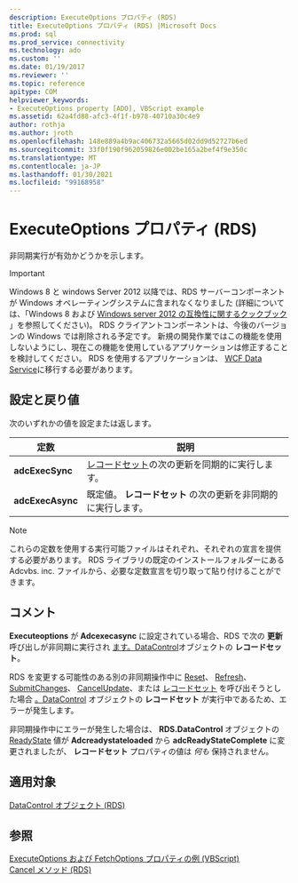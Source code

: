```yaml
---
description: ExecuteOptions プロパティ (RDS)
title: ExecuteOptions プロパティ (RDS) |Microsoft Docs
ms.prod: sql
ms.prod_service: connectivity
ms.technology: ado
ms.custom: ''
ms.date: 01/19/2017
ms.reviewer: ''
ms.topic: reference
apitype: COM
helpviewer_keywords:
- ExecuteOptions property [ADO], VBScript example
ms.assetid: 62a4fd88-afc3-4f1f-b978-40710a30c4e9
author: rothja
ms.author: jroth
ms.openlocfilehash: 148e889a4b9ac406732a5665d02dd9d52727b6ed
ms.sourcegitcommit: 33f0f190f962059826e002be165a2bef4f9e350c
ms.translationtype: MT
ms.contentlocale: ja-JP
ms.lasthandoff: 01/30/2021
ms.locfileid: "99168958"
---
```

# <a name="executeoptions-property-rds"></a>ExecuteOptions プロパティ (RDS)
非同期実行が有効かどうかを示します。  
  
> [!IMPORTANT]
>  Windows 8 と windows Server 2012 以降では、RDS サーバーコンポーネントが Windows オペレーティングシステムに含まれなくなりました (詳細については、「Windows 8 および [Windows server 2012 の互換性に関するクックブック](https://www.microsoft.com/download/details.aspx?id=27416) 」を参照してください)。 RDS クライアントコンポーネントは、今後のバージョンの Windows では削除される予定です。 新規の開発作業ではこの機能を使用しないようにし、現在この機能を使用しているアプリケーションは修正することを検討してください。 RDS を使用するアプリケーションは、 [WCF Data Service](/dotnet/framework/wcf/)に移行する必要があります。  
  
## <a name="settings-and-return-values"></a>設定と戻り値  
 次のいずれかの値を設定または返します。  
  
|定数|説明|  
|--------------|-----------------|  
|**adcExecSync**|[レコードセット](../ado-api/recordset-object-ado.md)の次の更新を同期的に実行します。|  
|**adcExecAsync**|既定値。 **レコードセット** の次の更新を非同期的に実行します。|  
  
> [!NOTE]
>  これらの定数を使用する実行可能ファイルはそれぞれ、それぞれの宣言を提供する必要があります。 RDS ライブラリの既定のインストールフォルダーにある Adcvbs. inc. ファイルから、必要な定数宣言を切り取って貼り付けることができます。  
  
## <a name="remarks"></a>コメント  
 **Executeoptions** が **Adcexecasync** に設定されている場合、RDS で次の **更新** 呼び出しが非同期に実行され [ます。DataControl](./datacontrol-object-rds.md)オブジェクトの **レコードセット**。  
  
 RDS を変更する可能性のある別の非同期操作中に [Reset](./reset-method-rds.md)、 [Refresh](./refresh-method-rds.md)、 [SubmitChanges](./submitchanges-method-rds.md)、 [CancelUpdate](../ado-api/cancelupdate-method-ado.md)、または [レコードセット](./recordset-sourcerecordset-properties-rds.md) を呼び出そうとした場合 [。DataControl](./datacontrol-object-rds.md) オブジェクトの **レコードセット** が実行中であるため、エラーが発生します。  
  
 非同期操作中にエラーが発生した場合は、 **RDS.DataControl** オブジェクトの [ReadyState](./readystate-property-rds.md) 値が **Adcreadystateloaded** から **adcReadyStateComplete** に変更されましたが、 **レコードセット** プロパティの値は *何も* 保持されません。  
  
## <a name="applies-to"></a>適用対象  
 [DataControl オブジェクト (RDS)](./datacontrol-object-rds.md)  
  
## <a name="see-also"></a>参照  
 [ExecuteOptions および FetchOptions プロパティの例 (VBScript)](./executeoptions-and-fetchoptions-properties-example-vbscript.md)   
 [Cancel メソッド (RDS)](./cancel-method-rds.md)